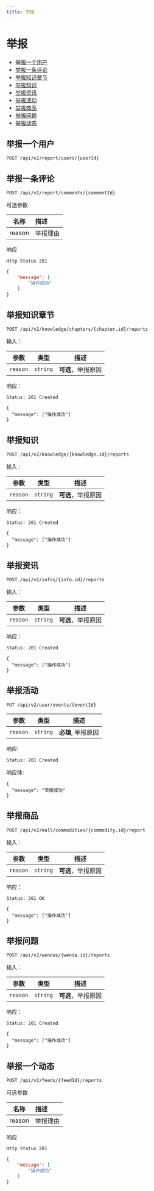 ```yaml
---
title: 举报
---
```


# 举报

- [举报一个用户](#举报一个用户)
- [举报一条评论](#举报一条评论)
- [举报知识章节](#举报知识章节)
- [举报知识](#举报知识)
- [举报资讯](#举报资讯)
- [举报活动](#举报活动)
- [举报商品](#举报商品)
- [举报问题](#举报问题)
- [举报动态](#举报动态)

## 举报一个用户

```
POST /api/v2/report/users/{userId}
```

## 举报一条评论

```
POST /api/v2/report/comments/{commentId}
```

可选参数

| 名称 | 描述 |
|:----:|:-----|
| reason | 举报理由 |

响应

```
Http Status 201
```

```json
{
    "message": [
        "操作成功"
    ]
}
```

## 举报知识章节

```
POST /api/v2/knowledge/chapters/{chapter.id}/reports
```

输入：

| 参数 | 类型 | 描述 |
|:----:|----|----|
| `reason` | `string` | **可选**，举报原因 |

响应：

```
Status: 201 Created
```

```json5
{
  "message": ["操作成功"]
}
```

## 举报知识

```
POST /api/v2/knowledge/{knowledge.id}/reports
```

输入：

| 参数 | 类型 | 描述 |
|:----:|----|----|
| `reason` | `string` | **可选**，举报原因 |

响应：

```
Status: 201 Created
```

```json5
{
  "message": ["操作成功"]
}
```

## 举报资讯

```
POST /api/v2/infos/{info.id}/reports
```

输入：

| 参数 | 类型 | 描述 |
|:----:|----|----|
| `reason` | `string` | **可选**，举报原因 |

响应：

```
Status: 201 Created
```

```json5
{
  "message": ["操作成功"]
}
```

## 举报活动

```http request
PUT /api/v2/user/events/{eventId}
```
| 参数 | 类型 | 描述 |
|----|----|----|
| `reason` | `string` | **必填**, 举报原因 |
响应:
```
Status: 201 Created
```
响应体:
```json5
{
  "message": "举报成功"
}
```

## 举报商品

```
POST /api/v2/mall/commodities/{commodity.id}/report
```

输入：

| 参数 | 类型 | 描述 |
|:----:|----|----|
| `reason` | `string` | **可选**，举报原因 |

响应：

```
Status: 201 OK
```

```json5
{
  "message": ["操作成功"]
}
```

## 举报问题

```
POST /api/v2/wendas/{wenda.id}/reports
```

输入：

| 参数 | 类型 | 描述 |
|:----:|----|----|
| `reason` | `string` | **可选**，举报原因 |

响应：

```
Status: 201 Created
```

```json5
{
  "message": ["操作成功"]
}
```

## 举报一个动态

```
POST /api/v2/feeds/{feedId}/reports
```

可选参数

| 名称 | 描述 |
|:----:|:-----|
| reason | 举报理由 |

响应

```
Http Status 201
```

```json
{
    "message": [
        "操作成功"
    ]
}
```

